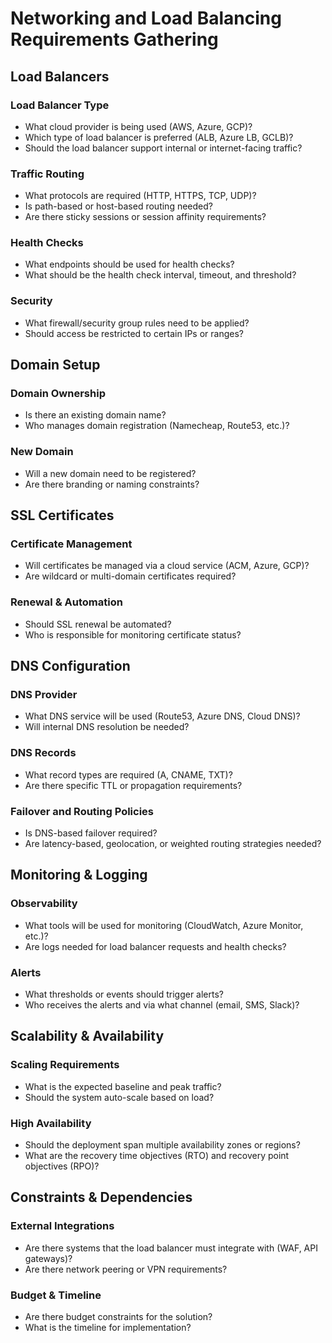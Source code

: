 # Networking and Load Balancing Requirements Gathering

## Load Balancers

### Load Balancer Type
- What cloud provider is being used (AWS, Azure, GCP)?
- Which type of load balancer is preferred (ALB, Azure LB, GCLB)?
- Should the load balancer support internal or internet-facing traffic?

### Traffic Routing
- What protocols are required (HTTP, HTTPS, TCP, UDP)?
- Is path-based or host-based routing needed?
- Are there sticky sessions or session affinity requirements?

### Health Checks
- What endpoints should be used for health checks?
- What should be the health check interval, timeout, and threshold?

### Security
- What firewall/security group rules need to be applied?
- Should access be restricted to certain IPs or ranges?

## Domain Setup

### Domain Ownership
- Is there an existing domain name?
- Who manages domain registration (Namecheap, Route53, etc.)?

### New Domain
- Will a new domain need to be registered?
- Are there branding or naming constraints?

## SSL Certificates

### Certificate Management
- Will certificates be managed via a cloud service (ACM, Azure, GCP)?
- Are wildcard or multi-domain certificates required?

### Renewal & Automation
- Should SSL renewal be automated?
- Who is responsible for monitoring certificate status?

## DNS Configuration

### DNS Provider
- What DNS service will be used (Route53, Azure DNS, Cloud DNS)?
- Will internal DNS resolution be needed?

### DNS Records
- What record types are required (A, CNAME, TXT)?
- Are there specific TTL or propagation requirements?

### Failover and Routing Policies
- Is DNS-based failover required?
- Are latency-based, geolocation, or weighted routing strategies needed?

## Monitoring & Logging

### Observability
- What tools will be used for monitoring (CloudWatch, Azure Monitor, etc.)?
- Are logs needed for load balancer requests and health checks?

### Alerts
- What thresholds or events should trigger alerts?
- Who receives the alerts and via what channel (email, SMS, Slack)?

## Scalability & Availability

### Scaling Requirements
- What is the expected baseline and peak traffic?
- Should the system auto-scale based on load?

### High Availability
- Should the deployment span multiple availability zones or regions?
- What are the recovery time objectives (RTO) and recovery point objectives (RPO)?

## Constraints & Dependencies

### External Integrations
- Are there systems that the load balancer must integrate with (WAF, API gateways)?
- Are there network peering or VPN requirements?

### Budget & Timeline
- Are there budget constraints for the solution?
- What is the timeline for implementation?
